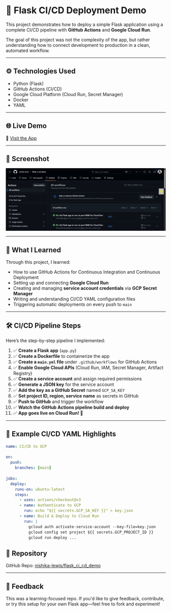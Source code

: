 # 🚀 Flask CI/CD Deployment Demo

This project demonstrates how to deploy a simple Flask application using a complete CI/CD pipeline with **GitHub Actions** and **Google Cloud Run**.

The goal of this project was not the complexity of the app, but rather understanding how to connect development to production in a clean, automated workflow.

---

## ⚙️ Technologies Used

- Python (Flask)
- GitHub Actions (CI/CD)
- Google Cloud Platform (Cloud Run, Secret Manager)
- Docker
- YAML

---
## 🌐 Live Demo

🔗 [Visit the App](https://flask-ci-cd-service-51907083957.us-central1.run.app)

---

## 📸 Screenshot

![CI/CD Workflow Success](./github-actions-success.png)

---
## 🧠 What I Learned

Through this project, I learned:

- How to use GitHub Actions for Continuous Integration and Continuous Deployment
- Setting up and connecting **Google Cloud Run**
- Creating and managing **service account credentials** via **GCP Secret Manager**
- Writing and understanding CI/CD YAML configuration files
- Triggering automatic deployments on every push to `main`

---

## 🛠️ CI/CD Pipeline Steps

Here’s the step-by-step pipeline I implemented:

1. ✅ **Create a Flask app** (`app.py`)
2. ✅ **Create a Dockerfile** to containerize the app
3. ✅ **Create a `main.yml` file** under `.github/workflows` for GitHub Actions
4. ✅ **Enable Google Cloud APIs** (Cloud Run, IAM, Secret Manager, Artifact Registry)
5. ✅ **Create a service account** and assign required permissions
6. ✅ **Generate a JSON key** for the service account
7. ✅ **Add the key as a GitHub Secret** named `GCP_SA_KEY`
8. ✅ **Set project ID, region, service name** as secrets in GitHub
9. ✅ **Push to GitHub** and trigger the workflow
10. ✅ **Watch the GitHub Actions pipeline build and deploy**
11. ✅ **App goes live on Cloud Run! 🎉**

---

## 📝 Example CI/CD YAML Highlights

```yaml
name: CI/CD to GCP

on:
  push:
    branches: [main]

jobs:
  deploy:
    runs-on: ubuntu-latest
    steps:
      - uses: actions/checkout@v3
      - name: Authenticate to GCP
        run: echo "${{ secrets.GCP_SA_KEY }}" > key.json
      - name: Build & Deploy to Cloud Run
        run: |
          gcloud auth activate-service-account --key-file=key.json
          gcloud config set project ${{ secrets.GCP_PROJECT_ID }}
          gcloud run deploy ...
```


## 📂 Repository

GitHub Repo: [nishika-lewis/flask_ci_cd_demo](https://github.com/nishika-lewis/flask_ci_cd_demo)

---

## 💬 Feedback

This was a learning-focused repo. If you'd like to give feedback, contribute, or try this setup for your own Flask app—feel free to fork and experiment!
